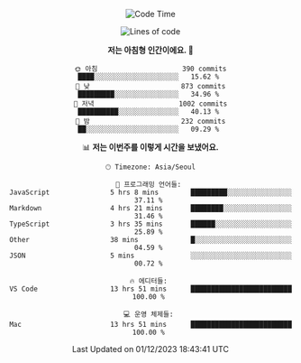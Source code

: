 <div align='center'>
 
<!--START_SECTION:waka-->
![Code Time](http://img.shields.io/badge/Code%20Time-3%2C170%20hrs%2040%20mins-blue)

![Lines of code](https://img.shields.io/badge/%EC%A0%80%EB%8A%94%20%EC%97%AC%ED%83%9C%EA%B9%8C%EC%A7%80%20-1.2%20million%20%EC%A4%84%EC%9D%98%20%EC%BD%94%EB%93%9C%EB%A5%BC%20%EC%9E%91%EC%84%B1%ED%96%88%EC%96%B4%EC%9A%94.-blue)

**저는 아침형 인간이에요. 🐤** 

```text
🌞 아침                     390 commits         ████░░░░░░░░░░░░░░░░░░░░░   15.62 % 
🌆 낮　                     873 commits         █████████░░░░░░░░░░░░░░░░   34.96 % 
🌃 저녁                     1002 commits        ██████████░░░░░░░░░░░░░░░   40.13 % 
🌙 밤　                     232 commits         ██░░░░░░░░░░░░░░░░░░░░░░░   09.29 % 
```


📊 **저는 이번주를 이렇게 시간을 보냈어요.** 

```text
🕑︎ Timezone: Asia/Seoul

💬 프로그래밍 언어들: 
JavaScript               5 hrs 8 mins        █████████░░░░░░░░░░░░░░░░   37.11 % 
Markdown                 4 hrs 21 mins       ████████░░░░░░░░░░░░░░░░░   31.46 % 
TypeScript               3 hrs 35 mins       ██████░░░░░░░░░░░░░░░░░░░   25.89 % 
Other                    38 mins             █░░░░░░░░░░░░░░░░░░░░░░░░   04.59 % 
JSON                     5 mins              ░░░░░░░░░░░░░░░░░░░░░░░░░   00.72 % 

🔥 에디터들: 
VS Code                  13 hrs 51 mins      █████████████████████████   100.00 % 

💻 운영 체제들: 
Mac                      13 hrs 51 mins      █████████████████████████   100.00 % 
```


 Last Updated on 01/12/2023 18:43:41 UTC
<!--END_SECTION:waka-->
 </div>
<!---
Emewjin/Emewjin is a ✨ special ✨ repository because its `README.md` (this file) appears on your GitHub profile.
You can click the Preview link to take a look at your changes.
--->
